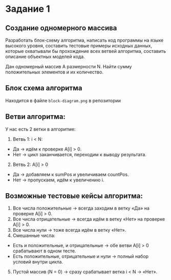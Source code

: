 # Задание 1
## Создание одномерного массива

Разработать блок-схему алгоритма, написать код программы на языке высокого уровня, составить тестовые примеры исходных данных, которые охватывали бы прохождение всех ветвей алгоритма, составить описание объектных моделей кода. 

Дан одномерный массив А размерности N. Найти сумму положительных элементов и их количество.

## Блок схема алгоритма
Находится в файле `block-diagram.png` в репозитории

## Ветви алгоритма:
У нас есть 2 ветки в алгоритме:
1. Ветвь 1: i < N:
* Да → идём к проверке A[i] > 0.
* Нет → цикл заканчивается, переходим к выводу результата.


2. Ветвь 2: A[i] > 0
* Да → добавляем к sumPos и увеличиваем countPos.
* Нет → пропускаем, идём к увеличению i.

## Возможные тестовые кейсы алгоритма:
1. Все числа положительные → всегда заходим в ветку «Да» на проверке A[i] > 0.
2. Все числа отрицательные → всегда идём в ветку «Нет» на проверке A[i] > 0.
3. Все числа нули → тоже всегда идём в ветку «Нет».
4. Смешанные числа:
* Есть и положительные, и отрицательные → обе ветви A[i] > 0 срабатывают в одном тесте.
* Есть положительные, отрицательные и нули → полный набор условий внутри цикла.
5. Пустой массив (N = 0) → сразу срабатывает ветка i < N → «Нет».

